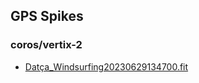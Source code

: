 ## GPS Spikes
### coros/vertix-2

- [Datça_Windsurfing20230629134700.fit](Datça_Windsurfing20230629134700.fit/index.html)
